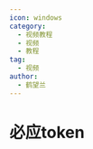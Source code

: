 ```yaml
---
icon: windows
category:
  - 视频教程
  - 视频
  - 教程
tag:
  - 视频
author:
  - 鹤望兰
---
```


# 必应token

<VideoPlayer  src="https://cdn-v-content-01.ikechan8370.com/3.%E5%BF%85%E5%BA%94token%E6%95%99%E7%A8%8B.mp4" />